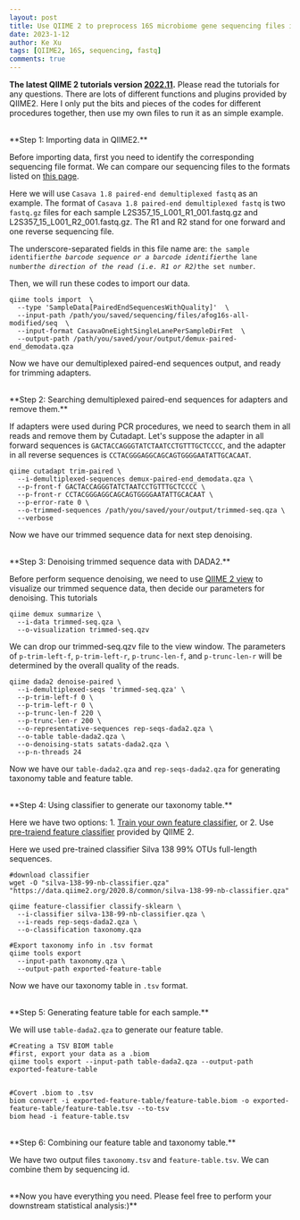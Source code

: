 ```yaml
---
layout: post
title: Use QIIME 2 to preprocess 16S microbiome gene sequencing files in fastq.gz fromat
date: 2023-1-12
author: Ke Xu
tags: [QIIME2, 16S, sequencing, fastq]
comments: true
---
```


**The latest QIIME 2 tutorials version [2022.11](https://docs.qiime2.org/2022.11/).** 
Please read the tutorials for any questions. There are lots of different functions and plugins provided by QIIME2. Here I only put the bits and pieces of the codes for different procedures together, then use my own files to run it as an simple example.

<br>
**Step 1: Importing data in QIIME2.**

Before importing data, first you need to identify the corresponding sequencing file format. We can compare our sequencing files to the formats listed on [this page](https://docs.qiime2.org/2022.11/tutorials/importing/). 

Here we will use `Casava 1.8 paired-end demultiplexed fastq` as an example. The format of `Casava 1.8 paired-end demultiplexed fastq` is two `fastq.gz` files for each sample L2S357_15_L001_R1_001.fastq.gz and L2S357_15_L001_R2_001.fastq.gz. The R1 and R2 stand for one forward and one reverse sequencing file. 

The underscore-separated fields in this file name are: `the sample identifier`_`the barcode sequence or a barcode identifier`_`the lane number`_`the direction of the read (i.e. R1 or R2)`_`the set number`.

Then, we will run these codes to import our data.
```
qiime tools import  \
  --type 'SampleData[PairedEndSequencesWithQuality]'  \
  --input-path /path/you/saved/sequencing/files/afog16s-all-modified/seq  \
  --input-format CasavaOneEightSingleLanePerSampleDirFmt  \
  --output-path /path/you/saved/your/output/demux-paired-end_demodata.qza
```

Now we have our demultiplexed paired-end sequences output, and ready for trimming adapters.

<br>
**Step 2: Searching demultiplexed paired-end sequences for adapters and remove them.**

If adapters were used during PCR procedures, we need to search them in all reads and remove them by Cutadapt. Let's suppose the adapter in all forward sequences is `GACTACCAGGGTATCTAATCCTGTTTGCTCCCC`, and the adapter in all reverse sequences is `CCTACGGGAGGCAGCAGTGGGGAATATTGCACAAT`.

```
qiime cutadapt trim-paired \
  --i-demultiplexed-sequences demux-paired-end_demodata.qza \
  --p-front-f GACTACCAGGGTATCTAATCCTGTTTGCTCCCC \
  --p-front-r CCTACGGGAGGCAGCAGTGGGGAATATTGCACAAT \
  --p-error-rate 0 \
  --o-trimmed-sequences /path/you/saved/your/output/trimmed-seq.qza \
  --verbose
```

Now we have our trimmed sequence data for next step denoising.

<br>
**Step 3: Denoising trimmed sequence data with DADA2.**

Before perform sequence denoising, we need to use [QIIME 2 view](https://view.qiime2.org/) to visualize our trimmed sequence data, then decide our parameters for denoising. This tutorials 

```
qiime demux summarize \
  --i-data trimmed-seq.qza \
  --o-visualization trimmed-seq.qzv
```

We can drop our trimmed-seq.qzv file to the view window. The parameters of `p-trim-left-f`, `p-trim-left-r`, `p-trunc-len-f`, and `p-trunc-len-r` will be determined by the overall quality of the reads.

```
qiime dada2 denoise-paired \
  --i-demultiplexed-seqs 'trimmed-seq.qza' \
  --p-trim-left-f 0 \
  --p-trim-left-r 0 \
  --p-trunc-len-f 220 \
  --p-trunc-len-r 200 \
  --o-representative-sequences rep-seqs-dada2.qza \
  --o-table table-dada2.qza \
  --o-denoising-stats satats-dada2.qza \
  --p-n-threads 24
```

Now we have our `table-dada2.qza` and `rep-seqs-dada2.qza` for generating taxonomy table and feature table.

<br>
**Step 4: Using classifier to generate our taxonomy table.**

Here we have two options: 1. [Train your own feature classifier](https://docs.qiime2.org/2022.11/tutorials/feature-classifier/), or 2. Use [pre-traiend feature classifier](https://docs.qiime2.org/2022.11/data-resources/) provided by QIIME 2.

Here we used pre-trained classifier Silva 138 99% OTUs full-length sequences.

```
#download classifier
wget -O "silva-138-99-nb-classifier.qza" "https://data.qiime2.org/2020.8/common/silva-138-99-nb-classifier.qza"

qiime feature-classifier classify-sklearn \
  --i-classifier silva-138-99-nb-classifier.qza \
  --i-reads rep-seqs-dada2.qza \
  --o-classification taxonomy.qza

#Export taxonomy info in .tsv format
qiime tools export 
  --input-path taxonomy.qza \
  --output-path exported-feature-table
```

Now we have our taxonomy table in `.tsv` format.

<br>
**Step 5: Generating feature table for each sample.**

We will use `table-dada2.qza` to generate our feature table.

```
#Creating a TSV BIOM table
#first, export your data as a .biom
qiime tools export --input-path table-dada2.qza --output-path exported-feature-table


#Covert .biom to .tsv
biom convert -i exported-feature-table/feature-table.biom -o exported-feature-table/feature-table.tsv --to-tsv
biom head -i feature-table.tsv
```

<br>
**Step 6: Combining our feature table and taxonomy table.**

We have two output files `taxonomy.tsv` and `feature-table.tsv`. We can combine them by sequencing id. 

<br>
**Now you have everything you need. Please feel free to perform your downstream statistical analysis:)**

